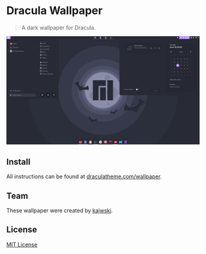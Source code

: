 # Dracula Wallpaper

> A dark wallpaper for Dracula.

![Screenshot](./screenshot.png)

## Install

All instructions can be found at [draculatheme.com/wallpaper](https://draculatheme.com/wallpaper).

## Team

These wallpaper were created by [kajwski](https://www.reddit.com/r/unixporn/comments/hbu7uu/oc_ive_made_a_custom_distroos_wallpaper_for/).

## License

[MIT License](./LICENSE)